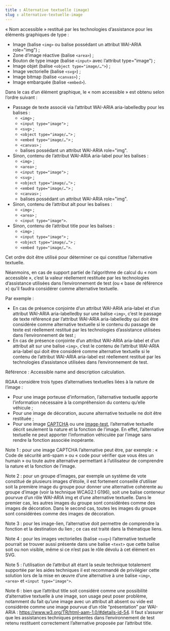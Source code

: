 ```yaml
---
title : Alternative textuelle (image)
slug : alternative-textuelle-image
---
```


« Nom accessible » restitué par les technologies d’assistance pour les éléments graphiques de type :
* Image (balise `<img>` ou balise possédant un attribut WAI-ARIA role="img") ;
* Zone d’image réactive (balise `<area>`) ;
* Bouton de type image (balise `<input>` avec l’attribut type="image") ;
* Image objet (balise `<object type="image/…">`) ;
* Image vectorielle (balise `<svg>`) ;
* Image bitmap (balise `<canvas>`) ;
* Image embarquée (balise `<embed>`).

Dans le cas d’un élément graphique, le « nom accessible » est obtenu selon l’ordre suivant :

* Passage de texte associé via l’attribut WAI-ARIA aria-labelledby pour les balises :
    * `<img>` ;
    * `<input type="image">` ;
    * `<svg>` ;
    * `<object type="image/…">` ;
    * `<embed type="image/…">` ;
    * `<canvas>` ;
    * balises possédant un attribut WAI-ARIA role="img".
* Sinon, contenu de l’attribut WAI-ARIA aria-label pour les balises :
    * `<img>` ;
    * `<area>` ;
    * `<input type="image">` ;
    * `<svg>` ;
    * `<object type="image/…">` ;
    * `<embed type="image/…">` ;
    * `<canvas>` ;
    * balises possédant un attribut WAI-ARIA role="img".
* Sinon, contenu de l’attribut alt pour les balises :
    * `<img>` ;
    * `<area>` ;
    * `<input type="image">`.
* Sinon, contenu de l’attribut title pour les balises :
    * `<img>` ;
    * `<input type="image">` ;
    * `<object type="image/…">` ;
    * `<embed type="image/…">`.

Cet ordre doit être utilisé pour déterminer ce qui constitue l’alternative textuelle.

Néanmoins, en cas de support partiel de l’algorithme de calcul du « nom accessible », c’est la valeur réellement restituée par les technologies d’assistance utilisées dans l’environnement de test (ou « base de référence ») qu’il faudra considérer comme alternative textuelle.

Par exemple :
* En cas de présence conjointe d’un attribut WAI-ARIA aria-label et d’un attribut WAI-ARIA aria-labelledby sur une balise `<img>`, c’est le passage de texte référencé par l’attribut WAI-ARIA aria-labelledby qui doit être considérée comme alternative textuelle si le contenu du passage de texte est réellement restitué par les technologies d’assistance utilisées dans l’environnement de test ;
* En cas de présence conjointe d’un attribut WAI-ARIA aria-label et d’un attribut alt sur une balise `<img>`, c’est le contenu de l’attribut WAI-ARIA aria-label qui doit être considéré comme alternative textuelle si le contenu de l’attribut WAI-ARIA aria-label est réellement restitué par les technologies d’assistance utilisées dans l’environnement de test.

Référence : Accessible name and description calculation.

RGAA considère trois types d’alternatives textuelles liées à la nature de l’image :
* Pour une image porteuse d’information, l’alternative textuelle apporte l’information nécessaire à la compréhension du contenu qu’elle véhicule ;
* Pour une image de décoration, aucune alternative textuelle ne doit être restituée ;
* Pour une image [CAPTCHA](#captcha) ou une [image-test](#image-test), l’alternative textuelle décrit seulement la nature et la fonction de l’image. En effet, l’alternative textuelle ne peut apporter l’information véhiculée par l’image sans rendre la fonction associée inopérante.

Note 1 : pour une image CAPTCHA l’alternative peut être, par exemple : « Code de sécurité anti-spam » ou « code pour vérifier que vous êtes un humain » ou toute autre alternative permettant à l’utilisateur de comprendre la nature et la fonction de l’image.

Note 2 : pour un groupe d’images, par exemple un système de vote constitué de plusieurs images d’étoile, il est fortement conseillé d’utiliser soit la première image du groupe pour donner une alternative cohérente au groupe d’image (voir la technique WCAG2.1 G196), soit une balise conteneur pourvue d’un rôle WAI-ARIA img et d’une alternative textuelle. Dans le premier cas, les autres images du groupe sont considérées comme des images de décoration. Dans le second cas, toutes les images du groupe sont considérées comme des images de décoration.

Note 3 : pour les image-lien, l’alternative doit permettre de comprendre la fonction et la destination du lien ; ce cas est traité dans la thématique liens.

Note 4 : pour les images vectorielles (balise `<svg>`) l’alternative textuelle pourrait se trouver aussi présente dans une balise `<text>` que cette balise soit ou non visible, même si ce n’est pas le rôle dévolu à cet élément en SVG.

Note 5 : l’utilisation de l’attribut alt étant la seule technique totalement supportée par les aides techniques il est recommandé de privilégier cette solution lors de la mise en œuvre d’une alternative à une balise `<img>`, `<area>` et `<input type="image">`.

Note 6 : bien que l’attribut title soit considéré comme une possibilité d’alternative textuelle à une image, son usage peut poser problème, notamment du fait qu’une image avec un attribut alt absent ou vide est considérée comme une image pourvue d’un rôle “présentation” par WAI-ARIA : https://www.w3.org/TR/html-aam-1.0/#details-id-54. Il faut s’assurer que les assistances techniques présentes dans l’environnement de test retenu restituent correctement l’alternative proposée par l’attribut title.